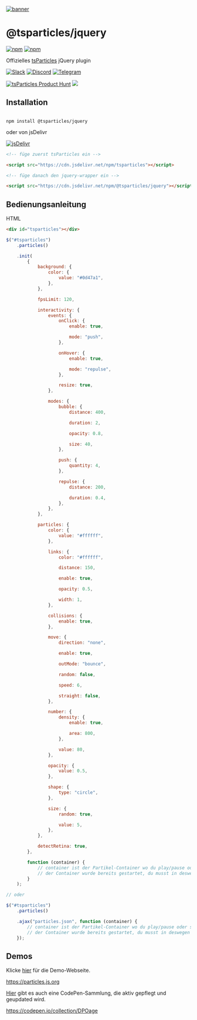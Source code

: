 [![banner](https://particles.js.org/images/banner3.png)](https://particles.js.org)

# @tsparticles/jquery

[![npm](https://img.shields.io/npm/v/@tsparticles/jquery)](https://www.npmjs.com/package/@tsparticles/jquery) [![npm](https://img.shields.io/npm/dm/@tsparticles/jquery)](https://www.npmjs.com/package/@tsparticles/jquery)

Offizielles [tsParticles](https://github.com/matteobruni/tsparticles) jQuery plugin

[![Slack](https://particles.js.org/images/slack.png)](https://join.slack.com/t/tsparticles/shared_invite/enQtOTcxNTQxNjQ4NzkxLWE2MTZhZWExMWRmOWI5MTMxNjczOGE1Yjk0MjViYjdkYTUzODM3OTc5MGQ5MjFlODc4MzE0N2Q1OWQxZDc1YzI) [![Discord](https://particles.js.org/images/discord.png)](https://discord.gg/hACwv45Hme) [![Telegram](https://particles.js.org/images/telegram.png)](https://t.me/tsparticles)

[![tsParticles Product Hunt](https://api.producthunt.com/widgets/embed-image/v1/featured.svg?post_id=186113&theme=light)](https://www.producthunt.com/posts/tsparticles?utm_source=badge-featured&utm_medium=badge&utm_souce=badge-tsparticles") <a href="https://www.buymeacoffee.com/matteobruni"><img src="https://img.buymeacoffee.com/button-api/?text=Buy me a beer&emoji=🍺&slug=matteobruni&button_colour=5F7FFF&font_colour=ffffff&font_family=Arial&outline_colour=000000&coffee_colour=FFDD00"></a>

## Installation

```shell script

npm install @tsparticles/jquery

```

oder von jsDelivr

[![jsDelivr](https://data.jsdelivr.com/v1/package/npm/@tsparticles/jquery/badge)](https://www.jsdelivr.com/package/npm/@tsparticles/jquery)

```html
<!-- füge zuerst tsParticles ein -->

<script src="https://cdn.jsdelivr.net/npm/tsparticles"></script>

<!-- füge danach den jquery-wrapper ein -->

<script src="https://cdn.jsdelivr.net/npm/@tsparticles/jquery"></script>
```

## Bedienungsanleitung

HTML

```html
<div id="tsparticles"></div>
```

```javascript
$("#tsparticles")
    .particles()

    .init(
        {
            background: {
                color: {
                    value: "#0d47a1",
                },
            },

            fpsLimit: 120,

            interactivity: {
                events: {
                    onClick: {
                        enable: true,

                        mode: "push",
                    },

                    onHover: {
                        enable: true,

                        mode: "repulse",
                    },

                    resize: true,
                },

                modes: {
                    bubble: {
                        distance: 400,

                        duration: 2,

                        opacity: 0.8,

                        size: 40,
                    },

                    push: {
                        quantity: 4,
                    },

                    repulse: {
                        distance: 200,

                        duration: 0.4,
                    },
                },
            },

            particles: {
                color: {
                    value: "#ffffff",
                },

                links: {
                    color: "#ffffff",

                    distance: 150,

                    enable: true,

                    opacity: 0.5,

                    width: 1,
                },

                collisions: {
                    enable: true,
                },

                move: {
                    direction: "none",

                    enable: true,

                    outMode: "bounce",

                    random: false,

                    speed: 6,

                    straight: false,
                },

                number: {
                    density: {
                        enable: true,

                        area: 800,
                    },

                    value: 80,
                },

                opacity: {
                    value: 0.5,
                },

                shape: {
                    type: "circle",
                },

                size: {
                    random: true,

                    value: 5,
                },
            },

            detectRetina: true,
        },

        function (container) {
            // container ist der Partikel-Container wo du play/pause oder stop/start kannst.
            // der Container wurde bereits gestartet, du musst in deswegen nicht nochmals manuell starten.
        }
    );

// oder

$("#tsparticles")
    .particles()

    .ajax("particles.json", function (container) {
        // container ist der Partikel-Container wo du play/pause oder stop/start kannst.
        // der Container wurde bereits gestartet, du musst in deswegen nicht nochmals manuell starten.
    });
```

## Demos

Klicke [hier](https://particles.js.org) für die Demo-Webseite.

<https://particles.js.org>

[Hier](https://codepen.io/collection/DPOage) gibt es auch eine CodePen-Sammlung, die aktiv gepflegt und geupdated wird.

<https://codepen.io/collection/DPOage>
